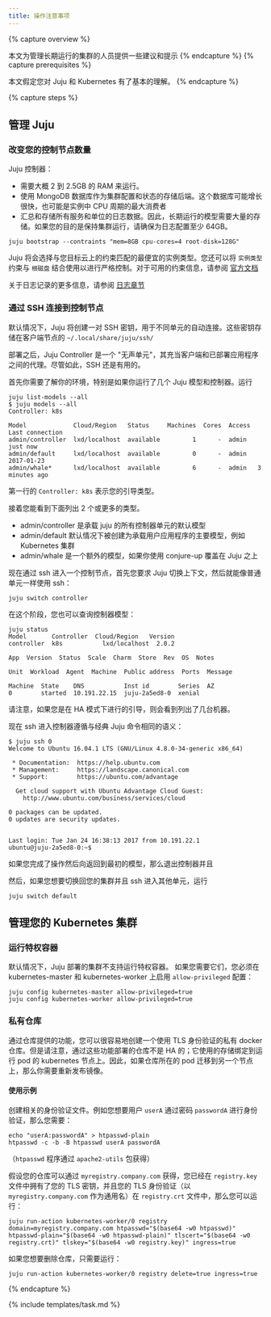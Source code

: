 ```yaml
---
title: 操作注意事项
---
```



{% capture overview %}

本文为管理长期运行的集群的人员提供一些建议和提示
{% endcapture %}
{% capture prerequisites %}

本文假定您对 Juju 和 Kubernetes 有了基本的理解。
{% endcapture %}

{% capture steps %}


## 管理 Juju

### 改变您的控制节点数量


Juju 控制器：

* 需要大概 2 到 2.5GB 的 RAM 来运行。
* 使用 MongoDB 数据库作为集群配置和状态的存储后端。这个数据库可能增长很快，也可能是实例中 CPU 周期的最大消费者
* 汇总和存储所有服务和单位的日志数据。因此，长期运行的模型需要大量的存储。如果您的目的是保持集群运行，请确保为日志配置至少 64GB。

```
juju bootstrap --contraints "mem=8GB cpu-cores=4 root-disk=128G"
```


Juju 将会选择与您目标云上的约束匹配的最便宜的实例类型。您还可以将 ```实例类型``` 约束与 ```根磁盘``` 结合使用以进行严格控制。对于可用的约束信息，请参阅 [官方文档](https://jujucharms.com/docs/stable/reference-constraints)


关于日志记录的更多信息，请参阅 [日志章节](/docs/getting-started-guides/ubuntu/logging)


### 通过 SSH 连接到控制节点

默认情况下，Juju 将创建一对 SSH 密钥，用于不同单元的自动连接。这些密钥存储在客户端节点的 ```~/.local/share/juju/ssh/```

部署之后，Juju Controller 是一个 "无声单元"，其充当客户端和已部署应用程序之间的代理。尽管如此，SSH 还是有用的。

首先你需要了解你的环境，特别是如果你运行了几个 Juju 模型和控制器。运行

```
juju list-models --all
$ juju models --all
Controller: k8s

Model             Cloud/Region   Status     Machines  Cores  Access  Last connection
admin/controller  lxd/localhost  available         1      -  admin   just now
admin/default     lxd/localhost  available         0      -  admin   2017-01-23
admin/whale*      lxd/localhost  available         6      -  admin   3 minutes ago
```


第一行的 ```Controller: k8s``` 表示您的引导类型。

接着您能看到下面列出 2 个或更多的类型。


* admin/controller 是承载 juju 的所有控制器单元的默认模型
* admin/default 默认情况下被创建为承载用户应用程序的主要模型，例如 Kubernetes 集群
* admin/whale 是一个额外的模型，如果你使用 conjure-up 覆盖在 Juju 之上

现在通过 ssh 进入一个控制节点，首先您要求 Juju 切换上下文，然后就能像普通单元一样使用 ssh：

```
juju switch controller
```


在这个阶段，您也可以查询控制器模型：

```
juju status
Model       Controller  Cloud/Region   Version
controller  k8s           lxd/localhost  2.0.2

App  Version  Status  Scale  Charm  Store  Rev  OS  Notes

Unit  Workload  Agent  Machine  Public address  Ports  Message

Machine  State    DNS           Inst id        Series  AZ
0        started  10.191.22.15  juju-2a5ed8-0  xenial  
```


请注意，如果您是在 HA 模式下进行的引导，则会看到列出了几台机器。

现在 ssh 进入控制器遵循与经典 Juju 命令相同的语义：

```
$ juju ssh 0
Welcome to Ubuntu 16.04.1 LTS (GNU/Linux 4.8.0-34-generic x86_64)

 * Documentation:  https://help.ubuntu.com
 * Management:     https://landscape.canonical.com
 * Support:        https://ubuntu.com/advantage

  Get cloud support with Ubuntu Advantage Cloud Guest:
    http://www.ubuntu.com/business/services/cloud

0 packages can be updated.
0 updates are security updates.


Last login: Tue Jan 24 16:38:13 2017 from 10.191.22.1
ubuntu@juju-2a5ed8-0:~$ 
```


如果您完成了操作然后向返回到最初的模型，那么退出控制器并且

然后，如果您想要切换回您的集群并且 ssh 进入其他单元，运行

```
juju switch default
```


## 管理您的 Kubernetes 集群

### 运行特权容器


默认情况下，Juju 部署的集群不支持运行特权容器。
如果您需要它们，您必须在 kubernetes-master 和 kubernetes-worker 上启用 ```allow-privileged``` 配置：

```
juju config kubernetes-master allow-privileged=true
juju config kubernetes-worker allow-privileged=true
```


### 私有仓库

通过仓库提供的功能，您可以很容易地创建一个使用 TLS 身份验证的私有 docker 仓库。但是请注意，通过这些功能部署的仓库不是 HA 的；它使用的存储绑定到运行 pod 的 kubernetes 节点上。因此，如果仓库所在的 pod 迁移到另一个节点上，那么你需要重新发布镜像。


#### 使用示例

创建相关的身份验证文件。例如您想要用户 ```userA``` 通过密码 ```passwordA``` 进行身份验证，那么您需要：

```
echo "userA:passwordA" > htpasswd-plain
htpasswd -c -b -B htpasswd userA passwordA
```


（`htpasswd` 程序通过 ```apache2-utils``` 包获得）


假设您的仓库可以通过 ```myregistry.company.com``` 获得，您已经在 ```registry.key``` 文件中拥有了您的 TLS 密钥，并且您的 TLS 身份验证（以 ```myregistry.company.com``` 作为通用名）在 ```registry.crt``` 文件中，那么您可以运行：

```
juju run-action kubernetes-worker/0 registry domain=myregistry.company.com htpasswd="$(base64 -w0 htpasswd)" htpasswd-plain="$(base64 -w0 htpasswd-plain)" tlscert="$(base64 -w0 registry.crt)" tlskey="$(base64 -w0 registry.key)" ingress=true
```


如果您想要删除仓库，只需要运行：

```
juju run-action kubernetes-worker/0 registry delete=true ingress=true
```


{% endcapture %}

{% include templates/task.md %}

